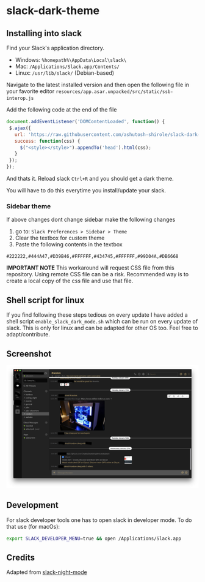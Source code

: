 # slack-dark-theme

## Installing into slack

Find your Slack's application directory.

* Windows: `%homepath%\AppData\Local\slack\`
* Mac: `/Applications/Slack.app/Contents/`
* Linux: `/usr/lib/slack/` (Debian-based)

Navigate to the latest installed version and then open the following file in your favorite editor `resources/app.asar.unpacked/src/static/ssb-interop.js`

Add the following code at the end of the file
```js
document.addEventListener('DOMContentLoaded', function() {
 $.ajax({
   url: 'https://raw.githubusercontent.com/ashutosh-shirole/slack-dark-theme/master/dark.css',
   success: function(css) {
     $("<style></style>").appendTo('head').html(css);
   }
 });
});
```

And thats it. Reload slack `Ctrl+R` and you should get a dark theme.

You will have to do this everytime you install/update your slack.

### Sidebar theme
If above changes dont change sidebar make the following changes
1. go to: `Slack Preferences > Sidebar > Theme`
2. Clear the textbox for custom theme 
3. Paste the following contents in the textbox

```
#222222,#444A47,#D39B46,#FFFFFF,#434745,#FFFFFF,#99D04A,#DB6668
```
**IMPORTANT NOTE** This workaround will request CSS file from this repository. Using remote CSS file can be a risk. Recommended way is to create a local copy of the css file and use that file.

## Shell script for linux
If you find following these steps tedious on every update I have added a shell script `enable_slack_dark_mode.sh` which can be run on every update of slack.
This is only for linux and can be adapted for other OS too. Feel free to adapt/contribute.

## Screenshot

![Screenshot](screenshot.png)

## Development
For slack developer tools one has to open slack in developer mode. To do that use (for macOs):
```sh
export SLACK_DEVELOPER_MENU=true && open /Applications/Slack.app
```

## Credits
Adapted from [slack-night-mode](https://github.com/laCour/slack-night-mode)
